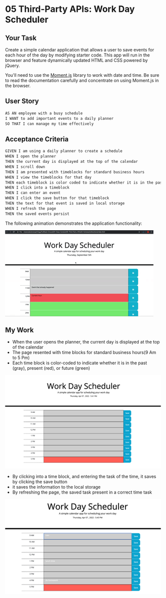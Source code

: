 # 05 Third-Party APIs: Work Day Scheduler

## Your Task

Create a simple calendar application that allows a user to save events for each hour of the day by modifying starter code. This app will run in the browser and feature dynamically updated HTML and CSS powered by jQuery.

You'll need to use the [Moment.js](https://momentjs.com/) library to work with date and time. Be sure to read the documentation carefully and concentrate on using Moment.js in the browser.

## User Story

```md
AS AN employee with a busy schedule
I WANT to add important events to a daily planner
SO THAT I can manage my time effectively
```

## Acceptance Criteria

```md
GIVEN I am using a daily planner to create a schedule
WHEN I open the planner
THEN the current day is displayed at the top of the calendar
WHEN I scroll down
THEN I am presented with timeblocks for standard business hours
WHEN I view the timeblocks for that day
THEN each timeblock is color coded to indicate whether it is in the past, present, or future
WHEN I click into a timeblock
THEN I can enter an event
WHEN I click the save button for that timeblock
THEN the text for that event is saved in local storage
WHEN I refresh the page
THEN the saved events persist
```

The following animation demonstrates the application functionality:

![A user clicks on slots on the color-coded calendar and edits the events.](./Assets/05-third-party-apis-homework-demo.gif)



## My Work
* When the user opens the planner, the current day is displayed at the top of the calendar
* The page resented with time blocks for standard business hours(9 Am to 5 Pm)
* Each time block is color-coded to indicate whether it is in the past (gray), present (red), or future (green)
  
![The Password Generator application displays a red button to "Generate Password".](./Assets/empty.png)
* By clicking into a time block, and entering the task of the time, it saves by clicking the save button
* it saves the information to the local storage
* By refreshing the page, the saved task present in a correct time task


![The Password Generator application displays a red button to "Generate Password".](./Assets/full.png)